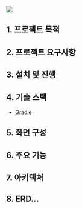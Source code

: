 <img src="https://capsule-render.vercel.app/api?type=wave&color=auto&height=300&section=header&text=Daily&fontSize=90" />

## 1. 프로젝트 목적


## 2. 프로젝트 요구사항


## 3. 설치 및 진행


## 4. 기술 스택
- [Gradle](https://github.com/f-lab-edu/Daily/wiki/Build-Tool-:-Gradle)

## 5. 화면 구성


## 6. 주요 기능


## 7. 아키텍처


## 8. ERD...
